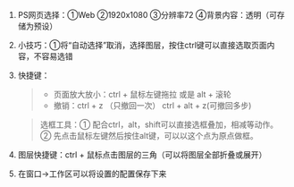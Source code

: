 1. PS网页选择：①Web ②1920x1080 ③分辨率72 ④背景内容：透明（可存储为预设）
2. 小技巧：①将“自动选择”取消，选择图层，按住ctrl键可以直接选取页面内容，不容易选错
3. 快捷键：
    > - 页面放大放小：ctrl + 鼠标左键拖拉 或是 alt + 滚轮
    > - 撤销：ctrl + z （只撤回一次）
    >        ctrl + alt + z(可撤回多步)
    
    > 选框工具：① 配合ctrl，alt，shift可以直接选框叠加，相减等动作。  
    >          ② 先点击鼠标左键然后按住alt键，可以以这个点为原点做框。 
   
4. 图层快捷键：ctrl + 鼠标点击图层的三角（可以将图层全部折叠或展开）
5. 在窗口→工作区可以将设置的配置保存下来

